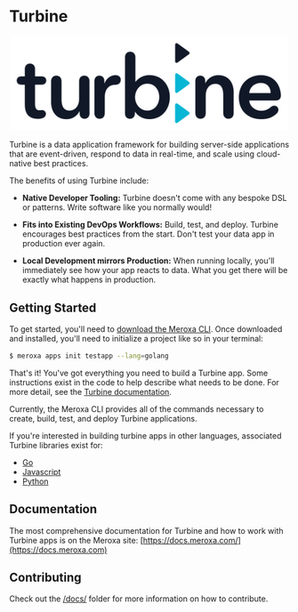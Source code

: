 # Turbine

<p align="center" style="text-align:center;">
  <img alt="turbine logo" src="docs/turbine-dark.svg" width="500" />
</p>

Turbine is a data application framework for building server-side applications that are event-driven, respond to data in real-time, and scale using cloud-native best practices.

The benefits of using Turbine include:

* **Native Developer Tooling:** Turbine doesn't come with any bespoke DSL or patterns. Write software like you normally would!

* **Fits into Existing DevOps Workflows:** Build, test, and deploy. Turbine encourages best practices from the start. Don't test your data app in production ever again.

* **Local Development mirrors Production:** When running locally, you'll immediately see how your app reacts to data. What you get there will be exactly what happens in production.


## Getting Started

To get started, you'll need to [download the Meroxa CLI](). Once downloaded and installed, you'll need to initialize a project like so in your terminal:

```bash
$ meroxa apps init testapp --lang=golang
```

That's it! You've got everything you need to build a Turbine app. Some instructions exist in the code to help describe what needs to be done. For more detail, see the [Turbine documentation](https://docs.meroxa.com/documentation).

Currently, the Meroxa CLI provides all of the commands necessary to create, build, test, and deploy Turbine applications.

If you're interested in building turbine apps in other languages, associated Turbine libraries exist for:

* [Go](https://github.com/meroxa/turbine)
* [Javascript](https://github.com/meroxa/turbine-js)
* [Python](https://github.com/meroxa/turbine-py)


## Documentation

The most comprehensive documentation for Turbine and how to work with Turbine apps is on the Meroxa site: [https://docs.meroxa.com/](https://docs.meroxa.com)

## Contributing

Check out the [/docs/](./docs/) folder for more information on how to contribute.

